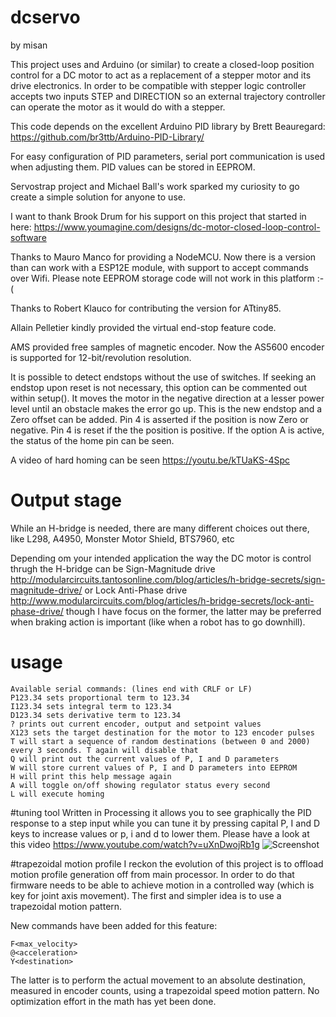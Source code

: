 # dcservo
by misan

This project uses and Arduino (or similar) to create a closed-loop position control for a DC motor to act 
as a replacement of a stepper motor and its drive electronics. In order to be compatible with stepper logic
controller accepts two inputs STEP and DIRECTION so an external trajectory controller can operate the motor
as it would do with a stepper.

This code depends on the excellent Arduino PID library by Brett Beauregard: https://github.com/br3ttb/Arduino-PID-Library/

For easy configuration of PID parameters, serial port communication is used when adjusting them. PID values can
be stored in EEPROM.

Servostrap project and Michael Ball's work sparked my curiosity to go create a simple solution for anyone to use.

I want to thank Brook Drum for his support on this project that started in here: https://www.youmagine.com/designs/dc-motor-closed-loop-control-software

Thanks to Mauro Manco for providing a NodeMCU. Now there is a version than can work with a ESP12E module, with support to accept commands over Wifi. Please note EEPROM storage code will not work in this platform :-(

Thanks to Robert Klauco for contributing the version for ATtiny85.

Allain Pelletier kindly provided the virtual end-stop feature code.

AMS provided free samples of magnetic encoder. Now the AS5600 encoder is supported for 12-bit/revolution resolution. 

It is possible to detect endstops without the use of switches.  If seeking an endstop upon reset is not necessary, this option can be commented out within setup(). It moves the motor in the negative direction at a lesser power level until an obstacle makes the error go up.  This is the new endstop and a Zero offset can be added.  Pin 4 is asserted if the position is now Zero or negative. Pin 4 is reset if the the position is positive.  If the option A is active, the status of the home pin can be seen.

A video of hard homing can be seen https://youtu.be/kTUaKS-4Spc

# Output stage
While an H-bridge is needed, there are many different choices out there, like L298, A4950, Monster Motor Shield, BTS7960, etc

Depending om your intended application the way the DC motor is control thrugh the H-bridge can be Sign-Magnitude drive http://modularcircuits.tantosonline.com/blog/articles/h-bridge-secrets/sign-magnitude-drive/ or Lock Anti-Phase drive http://www.modularcircuits.com/blog/articles/h-bridge-secrets/lock-anti-phase-drive/ though I have focus on the former, the latter may be preferred when braking action is important (like when a robot has to go downhill).

# usage
```
Available serial commands: (lines end with CRLF or LF) 
P123.34 sets proportional term to 123.34
I123.34 sets integral term to 123.34
D123.34 sets derivative term to 123.34
? prints out current encoder, output and setpoint values
X123 sets the target destination for the motor to 123 encoder pulses
T will start a sequence of random destinations (between 0 and 2000) every 3 seconds. T again will disable that
Q will print out the current values of P, I and D parameters
W will store current values of P, I and D parameters into EEPROM
H will print this help message again
A will toggle on/off showing regulator status every second
L will execute homing
```

#tuning tool
Written in Processing it allows you to see graphically the PID response to a step input while you can tune it by pressing capital P, I and D keys to increase values or p, i and d to lower them. Please have a look at this video https://www.youtube.com/watch?v=uXnDwojRb1g
![Screenshot](http://i.imgur.com/3c8WySu.png "Tuning tool")

#trapezoidal motion profile
I reckon the evolution of this project is to offload motion profile generation off from main processor. In order to do that firmware needs to be able to achieve motion in a controlled way (which is key for joint axis movement). The first and simpler idea is to use a trapezoidal motion pattern.

New commands have been added for this feature: 
```
F<max_velocity>
@<acceleration>
Y<destination> 
```
The latter is to perform the actual movement to an absolute destination, measured in encoder counts, using a trapezoidal speed motion pattern. No optimization effort in the math has yet been done.
